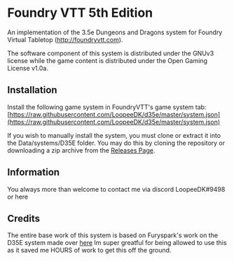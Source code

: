 # Foundry VTT 5th Edition

An implementation of the 3.5e Dungeons and Dragons system for Foundry Virtual
Tabletop (http://foundryvtt.com).

The software component of this system is distributed under the GNUv3 license
while the game content is distributed under the Open Gaming License v1.0a.

## Installation

Install the following game system in FoundryVTT's game system tab: [https://raw.githubusercontent.com/LoopeeDK/d35e/master/system.json](https://raw.githubusercontent.com/LoopeeDK/d35e/master/system.json)

If you wish to manually install the system, you must clone or extract it into
the Data/systems/D35E folder. You may do this by cloning the repository or
downloading a zip archive from the [Releases Page](https://github.com/LoopeeDK/D35E/archive/master.zip).

## Information

You always more than welcome to contact me via discord LoopeeDK#9498 or here

## Credits

The entire base work of this system is based on Furyspark's work
on the D35E system made over [here](https://gitlab.com/Furyspark/foundryvtt-pathfinder1)
Im super greatful for being allowed to use this as it saved me
HOURS of work to get this off the ground.

